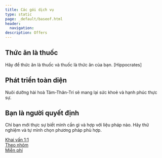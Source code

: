```yaml
---
title: Các gói dịch vụ
type: static
page: _default/baseof.html
header:
  navigation:
description: Offers
---
```


<div class="tl bt b--black-10 pa4 pa5-ns bg-light-gray full" id="principles">
  <div class="mw9 center">
    <!-- <h1 class="f4 fw5 tracsked">Nguyên tắc</h1> -->
    <section class="lh-copy">
      <div class="cf">
        <article class="fl pv2 w-100 w-third-l pr4-l">
          <h2 class="f5 f4-ns fw6 mb0">Thức ăn là thuốc</h2>
          <p class="f6 f5-ns f3 measure lh-copy mt0">
            Hãy để thức ăn là thuốc và thuốc là thức ăn của bạn. [Hippocrates]
          </p>
        </article>
        <article class="pv2 fl w-100 w-third-l ph3-l">
          <h2 class="f5 f4-ns fw6 mb0">Phát triển toàn diện</h2>
          <p class="f6 f5-ns measure lh-copy mt0">
            Nuôi dưỡng hài hoà Tâm-Thân-Trí sẽ mang lại sức khoẻ và hạnh phúc thực sự.
          </p>
        </article>
        <article class="pv2 fl w-100 w-third-l pl4-l">
          <h2 class="f5 f4-ns  fw6 mb0">
            Bạn là người quyết định
          </h2>
          <p class="f6 f5-ns measure lh-copy mt0">
            Chỉ bạn mới thực sự biết mình cần gì và hợp với liệu pháp nào. Hãy thử nghiệm và tự mình chọn phương pháp phù hợp.
          </p>
        </article>
      </div>
    </section>
  </div>
</div>

<main class="full center mw9 pa4 pa3-ns pa2-m pa5-l justify-center cf">
  <!-- <h1 class="f3 fw6 lh-title mb4-ns mb2 ph2-ns ph1">Gói dịch vụ</h1> -->
  <session>
    <article class="w-third-ns w-100 mb4-ns mb2 ph2-ns ph1 fl">
      <div class="aspect-ratio aspect-ratio--16x9 dim overflow-hidden">
        <a class="db dt-ns tc aspect-ratio--object cover link white hover-white" href="/1-on-1-coaching"
          style="background:url(https://images.unsplash.com/photo-1502843082787-de71ad5cc73f?auto=format&fit=crop&w=500&h=333) no-repeat center center">
          <span class="dtc v-mid w-20 bg-black-40 bg-animate f3 f3-ns f2-l pa2">Khai vấn 1:1</span>
        </a>
      </div>
    </article>
    <article class="w-third-ns w-100 mb4-ns mb2 ph2-ns ph1 fl">
      <div class="aspect-ratio aspect-ratio--16x9 dim overflow-hidden">
        <a class="db dt-ns tc aspect-ratio--object cover link white hover-white" href="/group-coaching"
          style="background:url(https://images.unsplash.com/photo-1496275068113-fff8c90750d1?auto=format&fit=crop&w=500&h=333) no-repeat center center">
          <span class="dtc v-mid w-20 bg-black-40 bg-animate f3 f3-ns f2-l pa2">Theo nhóm</span></a>
      </div>
    </article>
    <article class="w-third-ns w-100 mb4-ns mb2 ph2-ns ph1 fl">
      <div class="aspect-ratio aspect-ratio--16x9 dim overflow-hidden">
        <a class="db dt-ns tc aspect-ratio--object cover link white hover-white" href="/free-coaching"
          style="background:url(https://images.unsplash.com/photo-1460518451285-97b6aa326961?auto=format&fit=crop&w=500&h=333) no-repeat center center">
          <span class="dtc v-mid w-20 bg-black-40 bg-animate f3 f3-ns f2-l pa2">Miễn phí</span></a>
      </div>
    </article>
  </session>
</main>
